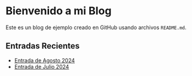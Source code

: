 # Bienvenido a mi Blog

Este es un blog de ejemplo creado en GitHub usando archivos `README.md`.

## Entradas Recientes

- [Entrada de Agosto 2024](./content/2024/05/README.md)
- [Entrada de Julio 2024](./content/2024/06/README.md)
